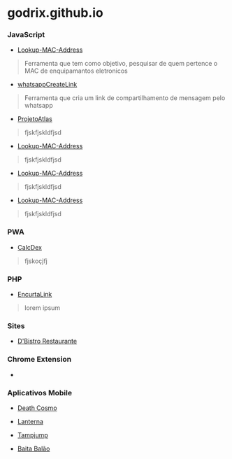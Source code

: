 # godrix.github.io

### JavaScript
  * [Lookup-MAC-Address](https://github.com/godrix/Lookup-MAC-Address)
  >Ferramenta que tem como objetivo, pesquisar de quem pertence o MAC de enquipamantos eletronicos
  
  * [whatsappCreateLink](https://github.com/godrix/whatsappCreateLink)
  >Ferramenta que cria um link de compartilhamento de mensagem pelo whatsapp
  
  * [ProjetoAtlas](https://godrix.github.io/ProjetoAtlas/)
  >fjskfjskldfjsd
  
  * [Lookup-MAC-Address](https://github.com/godrix/Lookup-MAC-Address)
  >fjskfjskldfjsd
  
  * [Lookup-MAC-Address](https://github.com/godrix/Lookup-MAC-Address)
  >fjskfjskldfjsd
  
  * [Lookup-MAC-Address](https://github.com/godrix/Lookup-MAC-Address)
  >fjskfjskldfjsd
  
### PWA
  * [CalcDex](https://github.com/godrix/CalcDex/)
  >fjskoçjfj
  
### PHP
  * [EncurtaLink](https://github.com/godrix/EncurtadorDeLinks)
  >lorem ipsum
  
### Sites
  * [D'Bistro Restaurante](https://github.com/godrix/dbistrorestaurante)
  >
  
### Chrome Extension
  * []()
  >
### Aplicativos Mobile
  * [Death Cosmo](https://play.google.com/store/apps/details?id=com.renovation.death)
  >
   * [Lanterna](https://play.google.com/store/apps/details?id=com.godrix.landerna)
  >
   * [Tampjump](https://play.google.com/store/apps/details?id=org.godotengine.tampjump)
  >
   * [Baita Balão](https://play.google.com/store/apps/details?id=com.renovation.baitabalaotest)
  >
